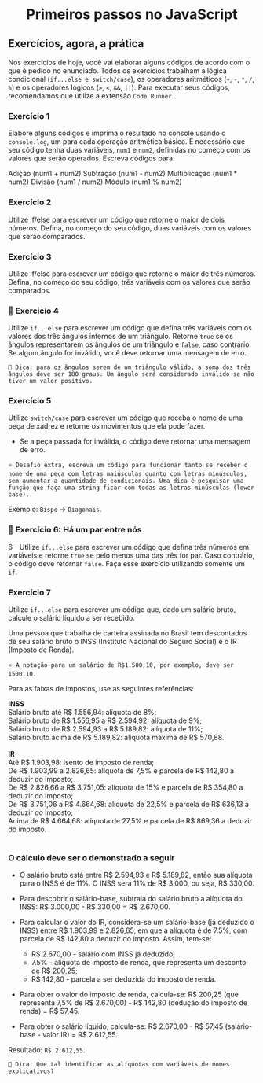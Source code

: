 # <p align="center">Primeiros passos no JavaScript</p>

## Exercícios, agora, a prática

Nos exercícios de hoje, você vai elaborar alguns códigos de acordo com o que é pedido no enunciado. Todos os exercícios trabalham a lógica condicional (`if...else e switch/case`), os operadores aritméticos (`+`, `-`, `*`, `/`, `%`) e os operadores lógicos (`>`, `<`, `&&`, `||`). Para executar seus códigos, recomendamos que utilize a extensão `Code Runner`.

### Exercício 1

Elabore alguns códigos e imprima o resultado no console usando o `console.log`, um para cada operação aritmética básica. É necessário que seu código tenha duas variáveis, `num1` e `num2`, definidas no começo com os valores que serão operados. Escreva códigos para:

Adição (num1 + num2)
Subtração (num1 - num2)
Multiplicação (num1 * num2)
Divisão (num1 / num2)
Módulo (num1 % num2)

### Exercício 2

Utilize if/else para escrever um código que retorne o maior de dois números. Defina, no começo do seu código, duas variáveis com os valores que serão comparados.

### Exercício 3

Utilize if/else para escrever um código que retorne o maior de três números. Defina, no começo do seu código, três variáveis com os valores que serão comparados.

### 🚀 Exercício 4

Utilize `if...else` para escrever um código que defina três variáveis com os valores dos três ângulos internos de um triângulo. Retorne `true` se os ângulos representarem os ângulos de um triângulo e `false`, caso contrário. Se algum ângulo for inválido, você deve retornar uma mensagem de erro.

```
👀 Dica: para os ângulos serem de um triângulo válido, a soma dos três ângulos deve ser 180 graus. Um ângulo será considerado inválido se não tiver um valor positivo.
```

### Exercício 5

Utilize `switch/case` para escrever um código que receba o nome de uma peça de xadrez e retorne os movimentos que ela pode fazer.

- Se a peça passada for inválida, o código deve retornar uma mensagem de erro.

```
⭐️ Desafio extra, escreva um código para funcionar tanto se receber o nome de uma peça com letras maiúsculas quanto com letras minúsculas, sem aumentar a quantidade de condicionais. Uma dica é pesquisar uma função que faça uma string ficar com todas as letras minúsculas (lower case).
```

Exemplo: `Bispo` -> `Diagonais`.

### 🚀 Exercício 6: Há um par entre nós

6 - Utilize `if...else` para escrever um código que defina três números em variáveis e retorne `true` se pelo menos uma das três for par. Caso contrário, o código deve retornar `false`.
Faça esse exercício utilizando somente um `if`.

### Exercício 7

Utilize `if...else` para escrever um código que, dado um salário bruto, calcule o salário líquido a ser recebido.

Uma pessoa que trabalha de carteira assinada no Brasil tem descontados de seu salário bruto o INSS (Instituto Nacional do Seguro Social) e o IR (Imposto de Renda).

```
⭐️ A notação para um salário de R$1.500,10, por exemplo, deve ser 1500.10.
```

Para as faixas de impostos, use as seguintes referências:

**INSS** 
<br>
Salário bruto até R$ 1.556,94: alíquota de 8%;<br>
Salário bruto de R$ 1.556,95 a R$ 2.594,92: alíquota de 9%;<br>
Salário bruto de R$ 2.594,93 a R$ 5.189,82: alíquota de 11%;<br>
Salário bruto acima de R$ 5.189,82: alíquota máxima de R$ 570,88.<br>
<br>
**IR** 
<br>
Até R$ 1.903,98: isento de imposto de renda;<br>
De R$ 1.903,99 a 2.826,65: alíquota de 7,5% e parcela de R$ 142,80 a deduzir do imposto;<br>
De R$ 2.826,66 a R$ 3.751,05: alíquota de 15% e parcela de R$ 354,80 a deduzir do imposto;<br>
De R$ 3.751,06 a R$ 4.664,68: alíquota de 22,5% e parcela de R$ 636,13 a deduzir do imposto;<br>
Acima de R$ 4.664,68: alíquota de 27,5% e parcela de R$ 869,36 a deduzir do imposto.<br>
<br>

### O cálculo deve ser o demonstrado a seguir

- O salário bruto está entre R$ 2.594,93 e R$ 5.189,82, então sua alíquota para o INSS é de 11%. O INSS será 11% de R$ 3.000, ou seja, R$ 330,00.

- Para descobrir o salário-base, subtraia do salário bruto a alíquota do INSS: R$ 3.000,00 - R$ 330,00 = R$ 2.670,00.

- Para calcular o valor do IR, considera-se um salário-base (já deduzido o INSS) entre R$ 1.903,99 e 2.826,65, em que a alíquota é de 7.5%, com parcela de R$ 142,80 a deduzir do imposto. Assim, tem-se:
    - R$ 2.670,00 - salário com INSS já deduzido;
    - 7.5% - alíquota de imposto de renda, que representa um desconto de R$ 200,25;
    - R$ 142,80 - parcela a ser deduzida do imposto de renda.
- Para obter o valor do imposto de renda, calcula-se: R$ 200,25 (que representa 7,5% de R$ 2.670,00) - R$ 142,80 (dedução do imposto de renda) = R$ 57,45.

- Para obter o salário líquido, calcula-se: R$ 2.670,00 - R$ 57,45 (salário-base - valor IR) = R$ 2.612,55.

Resultado: `R$ 2.612,55`.

```
👀 Dica: Que tal identificar as alíquotas com variáveis de nomes explicativos?
```